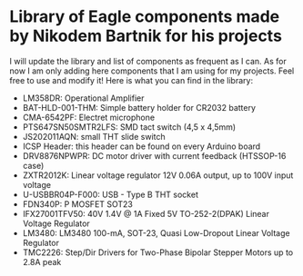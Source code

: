 # Library of Eagle components made by Nikodem Bartnik for his projects
I will update the library and list of components as frequent as I can. As for now I am only adding here components that I am using for my projects. Feel free to use and modify it!
Here is what you can find in the library:
- LM358DR: Operational Amplifier
- BAT-HLD-001-THM: Simple battery holder for CR2032 battery
- CMA-6542PF: Electret microphone
- PTS647SN50SMTR2LFS: SMD tact switch (4,5 x 4,5mm)
- JS202011AQN: small THT slide switch
- ICSP Header: this header can be found on every Arduino board
- DRV8876NPWPR: DC motor driver with current feedback (HTSSOP-16 case)
- ZXTR2012K: Linear voltage regulator 12V 0.06A output, up to 100V input voltage
- U-USBBR04P-F000: USB - Type B THT socket 
- FDN340P: P MOSFET SOT23
- IFX27001TFV50: 40V 1.4V @ 1A Fixed 5V TO-252-2(DPAK) Linear Voltage Regulator
- LM3480: LM3480 100-mA, SOT-23, Quasi Low-Dropout Linear Voltage Regulator
- TMC2226: Step/Dir Drivers for Two-Phase Bipolar Stepper Motors up to 2.8A peak